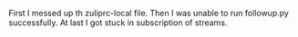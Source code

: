 First I messed up th zuliprc-local file. 
Then I was unable to run followup.py successfully. 
At last I got stuck in subscription of streams.
